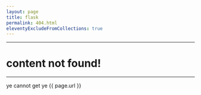```yaml
---
layout: page
title: flask
permalink: 404.html
eleventyExcludeFromCollections: true
---
```


---

# content not found!

---

ye cannot get ye {{ page.url }}
